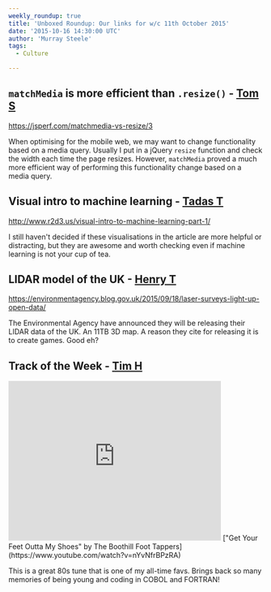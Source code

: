 ```yaml
---
weekly_roundup: true
title: 'Unboxed Roundup: Our links for w/c 11th October 2015'
date: '2015-10-16 14:30:00 UTC'
author: 'Murray Steele'
tags:
  - Culture

---
```


## `matchMedia` is more efficient than `.resize()` - [Tom S](/people#tom-sabin)

https://jsperf.com/matchmedia-vs-resize/3

When optimising for the mobile web, we may want to change functionality based on a media query. Usually I put in a jQuery `resize` function and check the width each time the page resizes. However, `matchMedia` proved a much more efficient way of performing this functionality change based on a media query.

## Visual intro to machine learning - [Tadas T](https://twitter.com/tadas_t)

http://www.r2d3.us/visual-intro-to-machine-learning-part-1/

I still haven't decided if these visualisations in the article are more helpful or distracting, but they are awesome and worth checking even if machine learning is not your cup of tea.

## LIDAR model of the UK - [Henry T](/people#henry-turner)

https://environmentagency.blog.gov.uk/2015/09/18/laser-surveys-light-up-open-data/

The Environmental Agency have announced they will be releasing their LIDAR data of the UK. An 11TB 3D map. A reason they cite for releasing it is to create games. Good eh?

## Track of the Week - [Tim H](/people#tim-higgins)

<iframe width="420" height="315" src="https://www.youtube.com/embed/nYvNfrBPzRA" frameborder="0" allowfullscreen></iframe>
["Get Your Feet Outta My Shoes" by The Boothill Foot Tappers](https://www.youtube.com/watch?v=nYvNfrBPzRA)

This is a great 80s tune that is one of my all-time favs. Brings back so many memories of being young and coding in COBOL and FORTRAN!
